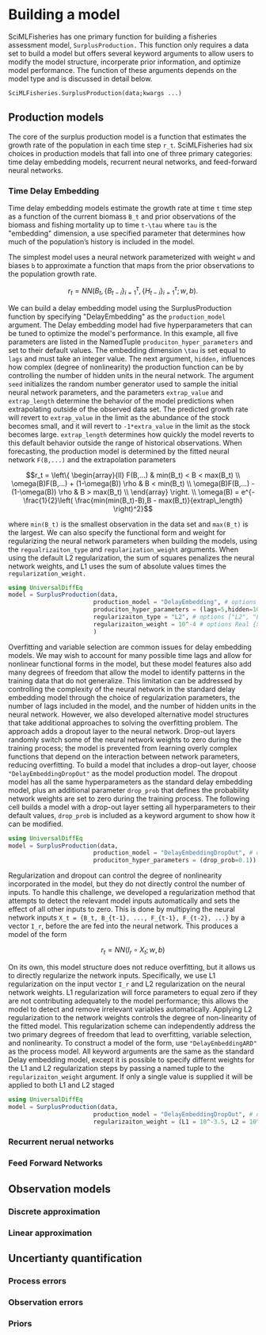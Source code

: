 # Building a model 

SciMLFisheries has one primary function for building a fisheries assessment model, `SurplusProduction.` This function only requires a data set to build a model but offers several keyword arguments to allow users to modify the model structure, incorperate prior information, and optimize model performance. The function of these arguments depends on the model type and is discussed in detail below.


```@docs
SciMLFisheries.SurplusProduction(data;kwargs ...)
```


## Production models
The core of the surplus production model is a function that estimates the growth rate of the population in each time step ``r_t``. SciMLFisheries had six choices in production models that fall into one of three primary categories: time delay embedding models, recurrent neural networks, and feed-forward neural networks.  


### Time Delay Embedding
Time delay embedding models estimate the growth rate at time ``t``  time step as a function of the current biomass ``B_t`` and prior observations of the biomass and fishing mortality up to time ``t-\tau`` where ``tau`` is the "embedding" dimension, a use specified parameter that determines how much of the population’s history is included in the model.


The simplest model uses a neural network parameterized with weight ``w`` and biases ``b`` to approximate a function that maps from the prior observations to the population growth rate.


```math
r_t = NN(B_t,\{B_{t-i}\}_{i=1}^{\tau}, \{H_{t-i}\}_{i=1}^{\tau};w,b).
```


We can build a delay embedding model using the SurplusProduction function by specifying "DelayEmbedding" as the     `production_model` argument. The Delay embedding model had five hyperparameters that can be tuned to optimize the model's performance. In this example, all five parameters are listed in the NamedTuple `produciton_hyper_parameters` and set to their default values. The embedding dimension ``\tau`` is set equal to `lags` and must take an integer value. The next argument, `hidden,` influences how complex (degree of nonlinearity) the production function can be by controlling the number of hidden units in the neural network. The argument `seed` initializes the random number generator used to sample the initial neural network parameters, and the parameters `extrap_value` and `extrap_length` determine the behavior of the model predictions when extrapolating outside of the observed data set. The predicted growth rate will revert to `extrap_value` in the limit as the abundance of the stock becomes small, and it will revert to `-1*extra_value` in the limit as the stock becomes large. `extrap_length` determines how quickly the model reverts to this default behavior outside the range of historical observations. When forecasting, the production model is determined by the fitted neural network ``F(B,...)`` and the extrapolation parameters

```math
r_t =   \left\{
\begin{array}{ll}
      F(B,...) & min(B_t) < B < max(B_t) \\
      \omega(B)F(B,...) + (1-\omega(B)) \rho & B < min(B_t) \\
      \omega(B)F(B,...) - (1-\omega(B)) \rho & B > max(B_t) \\
\end{array} 
\right.  \\
\omega(B) = e^{-\frac{1}{2}\left( \frac{min(min(B_t)-B),B - max(B_t)}{extrap\_length} \right)^2}
```

where ``min(B_t)`` is the smallest observation in the data set and ``max(B_t)`` is the largest. We can also specify the functional form and weight for regularizing the neural network parameters when building the models, using the `regualrizaiton_type` and `regularization_weight` arguments. When using the default L2 regularization, the sum of squares penalizes the neural network weights, and L1 uses the sum of absolute values times the `regularization_weight.`

```julia
using UniversalDiffEq
model = SurplusProduction(data,
                        production_model = "DelayEmbedding", # options Int
                        produciton_hyper_parameters = (lags=5,hidden=10,seed=123,extrap_value=0.0,extrap_length=0.5),
                        regularizaiton_type = "L2", # options ["L2", "L1"]
                        regularizaiton_weight = 10^-4 # options Real {x | x >= 0}
                        )
```

Overfitting and variable selection are common issues for delay embedding models. We may wish to account for many possible time lags and allow for nonlinear functional forms in the model, but these model features also add many degrees of freedom that allow the model to identify patterns in the training data that do not generalize. This limitation can be addressed by controlling the complexity of the neural network in the standard delay embedding model through the choice of regularization parameters, the number of lags included in the model, and the number of hidden units in the neural network. However, we also developed alternative model structures that take additional approaches to solving the overfitting problem. The approach adds a dropout layer to the neural network. Drop-out layers randomly switch some of the neural network weights to zero during the training process; the model is prevented from learning overly complex functions that depend on the interaction between network parameters, reducing overfitting. To build a model that includes a drop-out layer, choose `"DelayEmbeddingDropOut"` as the model production model. The dropout model has all the same hyperparameters as the standard delay embedding model, plus an additional parameter `drop_prob` that defines the probability network weights are set to zero during the training process. The following cell builds a model with a drop-out layer setting all hyperparameters to their default values, `drop_prob` is included as a keyword argument to show how it can be modified.

```julia
using UniversalDiffEq
model = SurplusProduction(data,
                        production_model = "DelayEmbeddingDropOut", # options Int
                        produciton_hyper_parameters = (drop_prob=0.1))
```

Regularization and dropout can control the degree of nonlinearity incorporated in the model, but they do not directly control the number of inputs. To handle this challenge, we developed a regularization method that attempts to detect the relevant model inputs automatically and sets the effect of all other inputs to zero. This is done by multipying the neural network inputs ``X_t = {B_t, B_{t-1}, ..., F_{t-1}, F_{t-2}, ...}`` by a vector ``I_r``, before the are fed into the neural network. This produces a model of the form


```math
   r_t = NN(I_r \circ X_t; w, b)
```
On its own, this model structure does not reduce overfitting, but it allows us to directly regularize the network inputs. Specifically, we use L1 regularization on the input vector ``I_r`` and L2 regularization on the neural network weights. L1 regularization will force parameters to equal zero if they are not contributing adequately to the model performance; this allows the model to detect and remove irrelevant variables automatically. Applying L2 regularization to the network weights controls the degree of non-linearity of the fitted model. This regularization scheme can independently address the two primary degrees of freedom that lead to overfitting, variable selection, and nonlinearity. To construct a model of the form, use `"DelayEmbeddingARD"` as the process model. All keyword arguments are the same as the standard Delay embedding model, except it is possible to specify differnt weights for the L1 and L2 regularization steps by passing a named tuple to the `regularizaiton_weight` argument. If only a single value is supplied it will be applied to both L1 and L2 staged


```julia
using UniversalDiffEq
model = SurplusProduction(data,
                        production_model = "DelayEmbeddingDropOut", # options Int
                        regularizaiton_weight = (L1 = 10^-3.5, L2 = 10^-3.5))
```


### Recurrent nerual networks


### Feed Forward Networks


## Observation models 

### Discrete approximation 

### Linear approximation 


## Uncertianty quantification 

### Process errors

### Observation errors

### Priors  